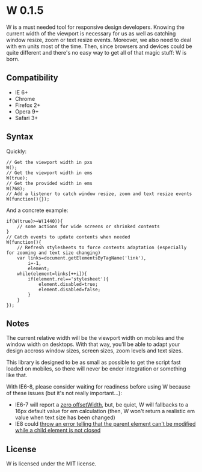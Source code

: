 W 0.1.5
=======

W is a must needed tool for responsive design developers. Knowing the current width of the viewport is necessary for us as well as catching window resize, zoom or text resize events. Moreover, we also need to deal with em units most of the time. Then, since browsers and devices could be quite different and there's no easy way to get all of that magic stuff: W is born.

Compatibility
-------------

- IE 6+
- Chrome
- Firefox 2+
- Opera 9+
- Safari 3+

Syntax
------

Quickly:

    // Get the viewport width in pxs
    W();
    // Get the viewport width in ems
    W(true);
    // Get the provided width in ems
    W(768);
    // Add a listener to catch window resize, zoom and text resize events
    W(function(){});

And a concrete example:

    if(W(true)>=W(1440)){
        // some actions for wide screens or shrinked contents
    }
    // Catch events to update contents when needed
    W(function(){
        // Refresh stylesheets to force contents adaptation (especially for zooming and text size changing)
        var links=document.getElementsByTagName('link'),
            i=-1,
            element;
        while(element=links[++i]){
            if(element.rel=='stylesheet'){
                element.disabled=true;
                element.disabled=false;
            }
        }
    });

Notes
-----

The current relative width will be the viewport width on mobiles and the window width on desktops. With that way, you'll be able to adapt your design accross window sizes, screen sizes, zoom levels and text sizes.

This library is designed to be as small as possible to get the script fast loaded on mobiles, so there will never be ender integration or something like that.

With IE6-8, please consider waiting for readiness before using W because of these issues (but it's not really important...):

- IE6-7 will report a [zero offsetWidth](https://github.com/pyrsmk/W/issues/1), but, be quiet, W will fallbacks to a 16px default value for em calculation (then, W won't return a realistic em value when text size has been changed)
- IE8 could [throw an error telling that the parent element can't be modified while a child element is not closed](https://github.com/pyrsmk/W/issues/3)

License
-------

W is licensed under the MIT license.
